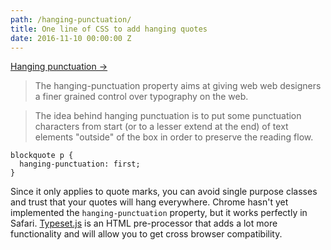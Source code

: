 ```yaml
---
path: /hanging-punctuation/
title: One line of CSS to add hanging quotes
date: 2016-11-10 00:00:00 Z
---
```


[Hanging punctuation &rarr;](https://css-tricks.com/almanac/properties/h/hanging-punctuation/)

> The hanging-punctuation property aims at giving web web designers a finer grained control over typography on the web.

> The idea behind hanging punctuation is to put some punctuation characters from start (or to a lesser extend at the end) of text elements "outside" of the box in order to preserve the reading flow.

```
blockquote p {
  hanging-punctuation: first;
}
```

Since it only applies to quote marks, you can avoid single purpose classes and
trust that your quotes will hang everywhere. Chrome hasn't yet implemented the
`hanging-punctuation` property, but it works perfectly in Safari.
[Typeset.js](https://github.com/davidmerfield/Typeset) is an HTML pre-processor
that adds a lot more functionality and will allow you to get cross browser
compatibility.
